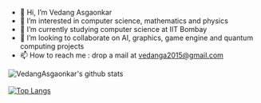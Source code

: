 - 👋 Hi, I’m Vedang Asgaonkar
- 👀 I’m interested in computer science, mathematics and physics
- 🌱 I’m currently studying computer science at IIT Bombay
- 💞️ I’m looking to collaborate on AI, graphics, game engine and quantum computing projects
- 📫 How to reach me : drop a mail at vedanga2015@gmail.com

![VedangAsgaonkar's github stats](https://github-readme-stats.vercel.app/api?username=VedangAsgaonkar&show_icons=true&theme=tokyonight)
<br></br>
[![Top Langs](https://github-readme-stats.vercel.app/api/top-langs/?username=VedangAsgaonkar&langs_count=8&theme=dark)](https://github.com/anuraghazra/github-readme-stats)
<!---
VedangAsgaonkar/VedangAsgaonkar is a ✨ special ✨ repository because its `README.md` (this file) appears on your GitHub profile.
You can click the Preview link to take a look at your changes.
--->
